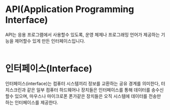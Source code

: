# API(Application Programming Interface)

API는 응용 프로그램에서 사용할수 있도록, 운영 체제나 프로그래밍 언어가 제공하는 기능을 제어할수 있게 만든 인터페이스입니다.
<br />
<br />

# 인터페이스(Interface)

인터페이스(interface)는 컴퓨터 시스템끼리 정보를 교환하는 공유 경계를
의미한다, 터치스크린과 같은 일부 컴퓨터 하드웨어나 장치들은 인터페이스를 통해 데이터를 송수신 할수 있으며, 마우스나 마이크로폰 폰가같은 장치들은 오직 시스템에 데이터를 전송만 하는 인터페이스를 제공한다.
